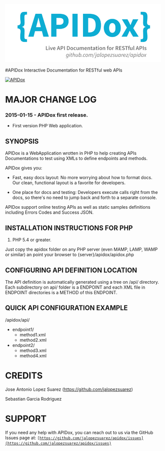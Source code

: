 ![IPv6](apidox.png)

#APIDox
 Interactive Documentation for RESTful web APIs
 
[![APIDox](http://img.youtube.com/vi/uP9oTPn8umI/0.jpg)](http://www.youtube.com/watch?v=uP9oTPn8umI)

MAJOR CHANGE LOG
================

### 2015-01-15 - APIDox first release.
* First version PHP Web application.

SYNOPSIS
--------
APIDox is a WebApplication wrotten in PHP to help creating APIs Documentations to test using XMLs to define endpoints and methods.

APIDox gives you:

- Fast, easy docs layout: No more worrying about how to format docs. Our clean, functional layout is a favorite for developers.

- One place for docs and testing: Developers execute calls right from the docs, so there's no need to jump back and forth to a separate console.

APIDox support online testing APIs as well as static samples definitions including Errors Codes and Success JSON.

INSTALLATION INSTRUCTIONS FOR PHP
---------------------------------
1. PHP 5.4 or greater.

Just copy the apidox folder on any PHP server (even MAMP, LAMP, WAMP or similar) an point your browser to {server}/apidox/apidox.php

CONFIGURING API DEFINITION LOCATION
-----------------------------------

The API definition is automatically generated using a tree on /api/ directory. Each subdirectory on api/ folder is a ENDPOINT and each XML file in ENDPOINT directories is a METHOD of this ENDPOINT.


QUICK API CONFIGURATION EXAMPLE
-------------------------------

/apidox/api/
+ endpoint1/
   + method1.xml
   + method2.xml
+ endpoint2/
   + method3.xml
   + method4.xml

CREDITS
=======

Jose Antonio Lopez Suarez (https://github.com/jalopezsuarez)

Sebastian Garcia Rodriguez

SUPPORT
=======
If you need any help with APIDox, you can reach out to us via the GitHub Issues page at:
<code>[https://github.com/jalopezsuarez/apidox/issues](https://github.com/jalopezsuarez/apidox/issues)</code>
